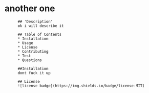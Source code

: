 # another one
  
          
          ## 'Description'
          ok i will describe it

          ## Table of Contents
          * Installation
          * Usage
          * License
          * Contributing
          * Test
          * Questions
          
          ##Installation
          dont fuck it up

          ## License
          ![license badge](https://img.shields.io/badge/license-MIT)
          
          
          



